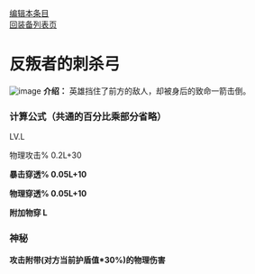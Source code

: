 [编辑本条目](https://github.com/GuguTown/Wiki/edit/main/equip/反叛者的刺杀弓.md)   
[回装备列表页](index.html) 
# 反叛者的刺杀弓
![image](https://user-images.githubusercontent.com/35645329/193961686-b73a4681-aaf1-4815-befc-729b971a0383.png) **介绍：** 英雄挡住了前方的敌人，却被身后的致命一箭击倒。   
### 计算公式（共通的百分比乘部分省略）
LV.L   

物理攻击% 0.2L+30   

**暴击穿透% 0.05L+10**   

**物理穿透% 0.05L+10**      

**附加物穿 L**     

### 神秘
**攻击附带(对方当前护盾值\*30%)的物理伤害** 
